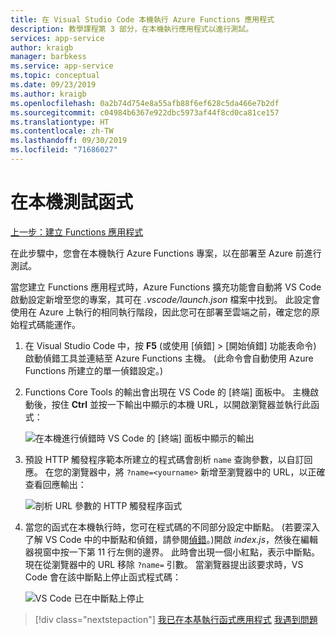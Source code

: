 ```yaml
---
title: 在 Visual Studio Code 本機執行 Azure Functions 應用程式
description: 教學課程第 3 部分，在本機執行應用程式以進行測試。
services: app-service
author: kraigb
manager: barbkess
ms.service: app-service
ms.topic: conceptual
ms.date: 09/23/2019
ms.author: kraigb
ms.openlocfilehash: 0a2b74d754e8a55afb88f6ef628c5da466e7b2df
ms.sourcegitcommit: c04984b6367e922dbc5973af44f8cd0ca81ce157
ms.translationtype: HT
ms.contentlocale: zh-TW
ms.lasthandoff: 09/30/2019
ms.locfileid: "71686027"
---
```

# <a name="test-the-function-locally"></a>在本機測試函式

[上一步：建立 Functions 應用程式](tutorial-vscode-serverless-node-02.md)

在此步驟中，您會在本機執行 Azure Functions 專案，以在部署至 Azure 前進行測試。

當您建立 Functions 應用程式時，Azure Functions 擴充功能會自動將 VS Code 啟動設定新增至您的專案，其可在 *.vscode/launch.json* 檔案中找到。 此設定會使用在 Azure 上執行的相同執行階段，因此您可在部署至雲端之前，確定您的原始程式碼能運作。

1. 在 Visual Studio Code 中，按 **F5** (或使用 [偵錯]   > [開始偵錯]  功能表命令) 啟動偵錯工具並連結至 Azure Functions 主機。 (此命令會自動使用 Azure Functions 所建立的單一偵錯設定。)

1. Functions Core Tools 的輸出會出現在 VS Code 的 [終端]  面板中。 主機啟動後，按住 **Ctrl** 並按一下輸出中顯示的本機 URL，以開啟瀏覽器並執行此函式：

    ![在本機進行偵錯時 VS Code 的 [終端] 面板中顯示的輸出](media/functions-extension/local-test-output.png)

1. 預設 HTTP 觸發程序範本所建立的程式碼會剖析 `name` 查詢參數，以自訂回應。 在您的瀏覽器中，將 `?name=<yourname>` 新增至瀏覽器中的 URL，以正確查看回應輸出：

    ![剖析 URL 參數的 HTTP 觸發程序函式](media/functions-extension/local-test-browser.png)

1. 當您的函式在本機執行時，您可在程式碼的不同部分設定中斷點。 (若要深入了解 VS Code 中的中斷點和偵錯，請參閱[偵錯](https://code.visualstudio.com/docs/editor/debugging)。)開啟 *index.js*，然後在編輯器視窗中按一下第 11 行左側的邊界。 此時會出現一個小紅點，表示中斷點。 現在從瀏覽器中的 URL 移除 `?name=` 引數。 當瀏覽器提出該要求時，VS Code 會在該中斷點上停止函式程式碼：

    ![VS Code 已在中斷點上停止](media/functions-extension/debugging-breakpoint.png)

> [!div class="nextstepaction"]
> [我已在本基執行函式應用程式](tutorial-vscode-serverless-node-04.md) [我遇到問題](https://www.research.net/r/PWZWZ52?tutorial=node-deployment-azurefunctions&step=run-app)
